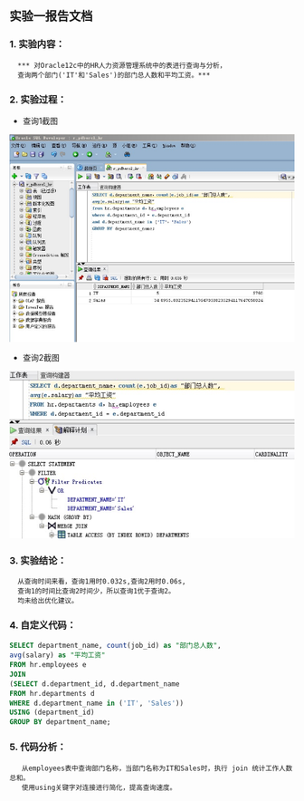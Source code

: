 ## 实验一报告文档

### 1. 实验内容：

      *** 对Oracle12c中的HR人力资源管理系统中的表进行查询与分析，
      查询两个部门('IT'和'Sales')的部门总人数和平均工资。***
      
### 2. 实验过程：

 - 查询1截图

![查询1](https://github.com/DoubleLTT/Oracle/blob/master/img3.JPG)

 - 查询2截图

![查询2](https://github.com/DoubleLTT/Oracle/blob/master/img2.JPG)

### 3. 实验结论：

      从查询时间来看，查询1用时0.032s,查询2用时0.06s,
      查询1的时间比查询2时间少，所以查询1优于查询2。
      均未给出优化建议。

### 4. 自定义代码：

~~~sql
SELECT department_name, count(job_id) as "部门总人数", 
avg(salary) as "平均工资"
FROM hr.employees e
JOIN
(SELECT d.department_id, d.department_name
FROM hr.departments d
WHERE d.department_name in ('IT', 'Sales'))
USING (department_id)
GROUP BY department_name;
~~~

### 5. 代码分析：

       从employees表中查询部门名称，当部门名称为IT和Sales时，执行 join 统计工作人数总和。
       使用using关键字对连接进行简化，提高查询速度。
